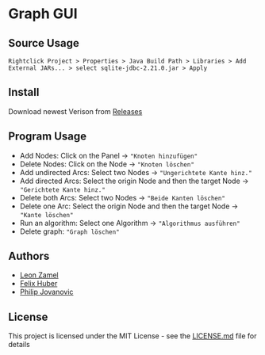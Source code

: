 # Graph GUI

## Source Usage

```
Rightclick Project > Properties > Java Build Path > Libraries > Add External JARs... > select sqlite-jdbc-2.21.0.jar > Apply
```

## Install
Download newest Verison from [Releases](https://github.com/PhilipJovanovic/Informatik-Graph/releases)

## Program Usage

- Add Nodes: Click on the Panel -> `"Knoten hinzufügen"`
- Delete Nodes: Click on the Node -> `"Knoten löschen"`
- Add undirected Arcs: Select two Nodes -> `"Ungerichtete Kante hinz."`
- Add directed Arcs: Select the origin Node and then the target Node -> `"Gerichtete Kante hinz."`
- Delete both Arcs: Select two Nodes -> `"Beide Kanten löschen"`
- Delete one Arc: Select the origin Node and then the target Node -> `"Kante löschen"`
- Run an algorithm: Select one Algorithm -> `"Algorithmus ausführen"`
- Delete graph: `"Graph löschen"`

## Authors

* [Leon Zamel](https://github.com/LeonZamel)
* [Felix Huber](https://github.com/felixyo)
* [Philip Jovanovic](https://github.com/PhilipJovanovic)

## License

This project is licensed under the MIT License - see the [LICENSE.md](LICENSE.md) file for details
